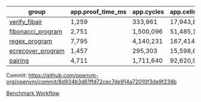 | group | app.proof_time_ms | app.cycles | app.cells_used | leaf.proof_time_ms | leaf.cycles | leaf.cells_used |
| -- | -- | -- | -- | -- | -- | -- |
| [verify_fibair](https://github.com/openvm-org/openvm/blob/benchmark-results/benchmarks/verify_fibair-8d934b3d61ffd72cec7de914a72010f3de9f238b.md) | 1,259 |  333,961 |  17,943,895 |- | - | - |
| [fibonacci_program](https://github.com/openvm-org/openvm/blob/benchmark-results/benchmarks/fibonacci-8d934b3d61ffd72cec7de914a72010f3de9f238b.md) | 2,751 |  1,500,096 |  51,485,167 | 3,868 |  1,262,932 |  70,327,922 |
| [regex_program](https://github.com/openvm-org/openvm/blob/benchmark-results/benchmarks/regex-8d934b3d61ffd72cec7de914a72010f3de9f238b.md) | 7,795 |  4,140,231 |  167,414,951 | 15,064 |  3,981,526 |  305,403,483 |
| [ecrecover_program](https://github.com/openvm-org/openvm/blob/benchmark-results/benchmarks/ecrecover-8d934b3d61ffd72cec7de914a72010f3de9f238b.md) | 1,457 |  295,303 |  15,598,665 | 13,154 |  2,990,634 |  245,267,923 |
| [pairing](https://github.com/openvm-org/openvm/blob/benchmark-results/benchmarks/pairing-8d934b3d61ffd72cec7de914a72010f3de9f238b.md) | 4,711 |  1,711,640 |  92,620,923 | 14,033 |  3,305,825 |  276,273,875 |


Commit: https://github.com/openvm-org/openvm/commit/8d934b3d61ffd72cec7de914a72010f3de9f238b

[Benchmark Workflow](https://github.com/openvm-org/openvm/actions/runs/13978431961)
